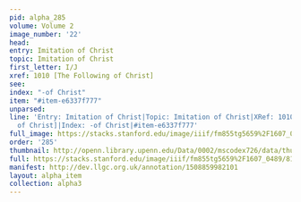 ```yaml
---
pid: alpha_285
volume: Volume 2
image_number: '22'
head: 
entry: Imitation of Christ
topic: Imitation of Christ
first_letter: I/J
xref: 1010 [The Following of Christ]
see: 
index: "-of Christ"
item: "#item-e6337f777"
unparsed: 
line: 'Entry: Imitation of Christ|Topic: Imitation of Christ|XRef: 1010 [The Following
  of Christ]|Index: -of Christ|#item-e6337f777'
full_image: https://stacks.stanford.edu/image/iiif/fm855tg5659%2F1607_0489/full/full/0/default.jpg
order: '285'
thumbnail: http://openn.library.upenn.edu/Data/0002/mscodex726/data/thumb/1607_0489_thumb.jpg
full: https://stacks.stanford.edu/image/iiif/fm855tg5659%2F1607_0489/810,251,2895,719/full/0/default.jpg
manifest: http://dev.llgc.org.uk/annotation/1508859982101
layout: alpha_item
collection: alpha3
---
```

